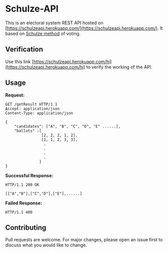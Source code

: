 # Schulze-API

This is an electoral system REST API hosted on [https://schulzeapi.herokuapp.com/](https://schulzeapi.herokuapp.com/). It based on [Schulze method](
https://en.wikipedia.org/wiki/Schulze_method) of voting.

## Verification

Use this link [https://schulzeapi.herokuapp.com/hi](https://schulzeapi.herokuapp.com/hi) to verify the working of the API.

## Usage

**Request:**
```
GET /getResult HTTP/1.1
Accept: application/json
Content-Type: application/json

{
    "candidates": ["A", "B", "C", "D", "E" ......],
    "ballots" :[
                [2, 2, 2, 1, 2],
                [1, 1, 2, 3, 3],
                 .
                 .
                 .
                 .
               ]
}
```
**Successful Response:**
```
HTTP/1.1 200 OK

[["A","B"],["C","D"],["E"],......]
```
**Failed Response:**
```
HTTP/1.1 400
``` 

## Contributing
Pull requests are welcome. For major changes, please open an issue first to discuss what you would like to change.
